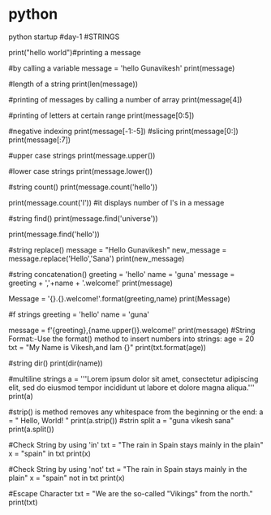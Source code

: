 # python
python startup
                                 #day-1
                                #STRINGS

print("hello world")#printing a message

#by calling a variable
message = 'hello Gunavikesh'
print(message)

#length of a string
print(len(message))

#printing of messages by calling a number of array
print(message[4])

#printing of letters at certain range
print(message[0:5])

#negative indexing
print(message[-1:-5])
#slicing
print(message[0:])
print(message[:7])

#upper case strings
print(message.upper())

#lower case strings
print(message.lower())

#string count()
print(message.count('hello'))

print(message.count('l')) #it displays number of l's in a message

#string find()
print(message.find('universe'))

print(message.find('hello'))

#string replace()
message = "Hello Gunavikesh"
new_message = message.replace('Hello','Sana')
print(new_message)

#string concatenation()
greeting = 'hello'
name = 'guna'
message = greeting + ','+name + '.welcome!'
print(message)

Message = '{}.{}.welcome!'.format(greeting,name)
print(Message)

#f strings
greeting = 'hello'
name = 'guna'

message = f'{greeting},{name.upper()}.welcome!'
print(message)
#String Format:-Use the format() method to insert numbers into strings:
age = 20
txt = "My Name is Vikesh,and Iam {}"
print(txt.format(age))

#string dir()
print(dir(name))

#multiline strings
a = '''Lorem ipsum dolor sit amet,
consectetur adipiscing elit,
sed do eiusmod tempor incididunt
ut labore et dolore magna aliqua.'''
print(a)

#strip() is  method removes any whitespace from the beginning or the end:
a = " Hello,   World! "
print(a.strip())
#strin split
a = "guna vikesh sana"
print(a.split())

#Check String by using 'in'
txt = "The rain in Spain stays mainly in the plain"
x = "spain" in txt
print(x)

#Check String by using 'not'
txt = "The rain in Spain stays mainly in the plain"
x = "spain" not in txt
print(x)

#Escape Character
txt = "We are the so-called \"Vikings\" from the north."
print(txt)
